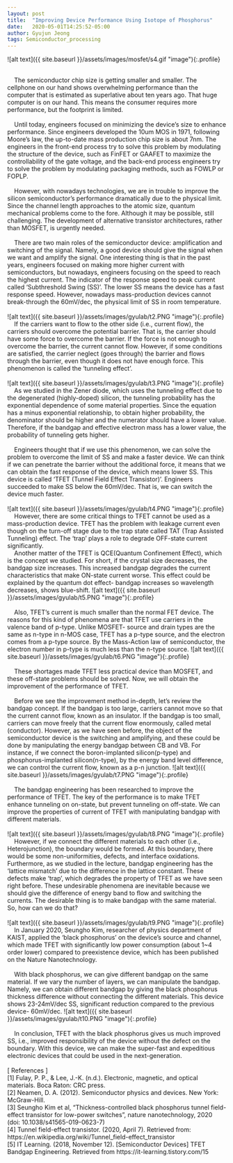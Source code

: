 ```yaml
---
layout: post
title:  "Improving Device Performance Using Isotope of Phosphorus"
date:   2020-05-01T14:25:52-05:00
author: Gyujun Jeong
tags: Semiconductor_processing
---
```

![alt text]({{ site.baseurl }}/assets/images/mosfet/s4.gif "image"){:.profile}


<br>
&nbsp;&nbsp;&nbsp;&nbsp;The semiconductor chip size is getting smaller and smaller. The cellphone on our hand shows overwhelming performance than the computer that is estimated as superlative about ten years ago. That huge computer is on our hand. This means the consumer requires more performance, but the footprint is limited.
<br>
<br>
&nbsp;&nbsp;&nbsp;&nbsp;Until today, engineers focused on minimizing the device’s size to enhance performance. Since engineers developed the 10um MOS in 1971, following Moore’s law, the up-to-date mass production chip size is about 7nm. The engineers in the front-end process try to solve this problem by modulating the structure of the device, such as FinFET or GAAFET to maximize the controllability of the gate voltage, and the back-end process engineers try to solve the problem by modulating packaging methods, such as FOWLP or FOPLP.
<br>
<br>
&nbsp;&nbsp;&nbsp;&nbsp;However, with nowadays technologies, we are in trouble to improve the silicon semiconductor’s performance dramatically due to the physical limit. Since the channel length approaches to the atomic size, quantum mechanical problems come to the fore. Although it may be possible, still challenging. The development of alternative transistor architectures, rather than MOSFET, is urgently needed.
<br>
<br>
&nbsp;&nbsp;&nbsp;&nbsp;There are two main roles of the semiconductor device: amplification and switching of the signal. Namely, a good device should give the signal when we want and amplify the signal. One interesting thing is that in the past years, engineers focused on making more higher current with semiconductors, but nowadays, engineers focusing on the speed to reach the highest current. The indicator of the response speed to peak current called ‘Subthreshold Swing (SS)’. The lower SS means the device has a fast response speed. However, nowadays mass-production devices cannot break-through the 60mV/dec, the physical limit of SS in room temperature.
<br>
<br>
![alt text]({{ site.baseurl }}/assets/images/gyulab/t2.PNG "image"){:.profile}
&nbsp;&nbsp;&nbsp;&nbsp;If the carriers want to flow to the other side (i.e., current flow), the carriers should overcome the potential barrier. That is, the carrier should have some force to overcome the barrier. If the force is not enough to overcome the barrier, the current cannot flow. However, if some conditions are satisfied, the carrier neglect (goes through) the barrier and flows through the barrier, even though it does not have enough force. This phenomenon is called the ‘tunneling effect’. 
<br>
<br>
![alt text]({{ site.baseurl }}/assets/images/gyulab/t3.PNG "image"){:.profile}
&nbsp;&nbsp;&nbsp;&nbsp;As we studied in the Zener diode, which uses the tunneling effect due to the degenerated (highly-doped) silicon, the tunneling probability has the exponential dependence of some material properties. Since the equation has a minus exponential relationship, to obtain higher probability, the denominator should be higher and the numerator should have a lower value. Therefore, if the bandgap and effective electron mass has a lower value, the probability of tunneling gets higher.
<br>
<br>
&nbsp;&nbsp;&nbsp;&nbsp;Engineers thought that if we use this phenomenon, we can solve the problem to overcome the limit of SS and make a faster device. We can think if we can penetrate the barrier without the additional force, it means that we can obtain the fast response of the device, which means lower SS. This device is called ‘TFET (Tunnel Field Effect Transistor)’. Engineers succeeded to make SS below the 60mV/dec. That is, we can switch the device much faster.
<br>
<br>
![alt text]({{ site.baseurl }}/assets/images/gyulab/t4.PNG "image"){:.profile}
&nbsp;&nbsp;&nbsp;&nbsp;However, there are some critical things to TFET cannot be used as a mass-production device. TFET has the problem with leakage current even though on the turn-off stage due to the trap state called TAT (Trap Assisted Tunneling) effect. The ‘trap’ plays a role to degrade OFF-state current significantly.
<br>
&nbsp;&nbsp;&nbsp;&nbsp;Another matter of the TFET is QCE(Quantum Confinement Effect), which is the concept we studied. For short, if the crystal size decreases, the bandgap size increases. This increased bandgap degrades the current characteristics that make ON-state current worse. This effect could be explained by the quantum dot effect- bandgap increases so wavelength decreases, shows blue-shift.
![alt text]({{ site.baseurl }}/assets/images/gyulab/t5.PNG "image"){:.profile}
<br>
<br>
&nbsp;&nbsp;&nbsp;&nbsp;Also, TFET’s current is much smaller than the normal FET device. The reasons for this kind of phenomena are that TFET use carriers in the valence band of p-type. Unlike MOSFET- source and drain types are the same as n-type in n-MOS case, TFET has a p-type source, and the electron comes from a p-type source. By the Mass-Action law of semiconductor, the electron number in p-type is much less than the n-type source. 
![alt text]({{ site.baseurl }}/assets/images/gyulab/t6.PNG "image"){:.profile}
<br>
<br>
&nbsp;&nbsp;&nbsp;&nbsp;These shortages made TFET less practical device than MOSFET, and these off-state problems should be solved. Now, we will obtain the improvement of the performance of TFET.
<br>
<br>
&nbsp;&nbsp;&nbsp;&nbsp;Before we see the improvement method in-depth, let’s review the bandgap concept. If the bandgap is too large, carriers cannot move so that the current cannot flow, known as an insulator. If the bandgap is too small, carriers can move freely that the current flow enormously, called metal (conductor). However, as we have seen before, the object of the semiconductor device is the switching and amplifying, and these could be done by manipulating the energy bandgap between CB and VB. For instance, if we connect the boron-implanted silicon(p-type) and phosphorus-implanted silicon(n-type), by the energy band level difference, we can control the current flow, known as a p-n junction.
![alt text]({{ site.baseurl }}/assets/images/gyulab/t7.PNG "image"){:.profile}
<br>
<br>
&nbsp;&nbsp;&nbsp;&nbsp;The bandgap engineering has been researched to improve the performance of TFET. The key of the performance is to make TFET enhance tunneling on on-state, but prevent tunneling on off-state. We can improve the properties of current of TFET with manipulating bandgap with different materials.
<br>
<br>
![alt text]({{ site.baseurl }}/assets/images/gyulab/t8.PNG "image"){:.profile}
&nbsp;&nbsp;&nbsp;&nbsp;However, if we connect the different materials to each other (i.e., Heterojunction), the boundary would be formed. At this boundary, there would be some non-uniformities, defects, and interface oxidations. Furthermore, as we studied in the lecture, bandgap engineering has the ‘lattice mismatch’ due to the difference in the lattice constant. These defects make ‘trap’, which degrades the property of TFET as we have seen right before. These undesirable phenomena are inevitable because we should give the difference of energy band to flow and switching the currents. The desirable thing is to make bandgap with the same material. So, how can we do that?
<br>
<br>
![alt text]({{ site.baseurl }}/assets/images/gyulab/t9.PNG "image"){:.profile}
&nbsp;&nbsp;&nbsp;&nbsp;In January 2020, Seungho Kim, researcher of physics department of KAIST, applied the ‘black phosphorus’ on the device’s source and channel, which made TFET with significantly low power consumption (about 1~4 order lower) compared to preexistence device, which has been published on the Nature Nanotechnology. 
<br>
<br>
&nbsp;&nbsp;&nbsp;&nbsp;With black phosphorus, we can give different bandgap on the same material. If we vary the number of layers, we can manipulate the bandgap. Namely, we can obtain different bandgap by giving the black phosphorus thickness difference without connecting the different materials. This device shows 23-24mV/dec SS, significant reduction compared to the previous device- 60mV/dec.
![alt text]({{ site.baseurl }}/assets/images/gyulab/t10.PNG "image"){:.profile}
<br>
<br>
&nbsp;&nbsp;&nbsp;&nbsp;In conclusion, TFET with the black phosphorus gives us much improved SS, i.e., improved responsibility of the device without the defect on the boundary. With this device, we can make the super-fast and expeditious electronic devices that could be used in the next-generation.
<br>
<br>
[ References ]
<br>
[1] Fulay, P. P., & Lee, J.-K. (n.d.). Electronic, magnetic, and optical materials. Boca Raton: CRC press.<br>
[2] Neamen, D. A. (2012). Semiconductor physics and devices. New York: McGraw-Hill.<br>
[3] Seungho Kim et al, “Thickness-controlled black phosphorus tunnel field-effect transistor for low-power switches”, nature nanotechnology, 2020 (doi: 10.1038/s41565-019-0623-7) <br>
[4] Tunnel field-effect transistor. (2020, April 7). Retrieved from: https://en.wikipedia.org/wiki/Tunnel_field-effect_transistor<br>
[5] IT Learning. (2018, November 12). [Semiconductor Devices] TFET Bandgap Engineering. Retrieved from https://it-learning.tistory.com/15
